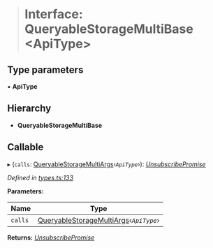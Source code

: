 > # Interface: QueryableStorageMultiBase <**ApiType**>

## Type parameters

▪ **ApiType**

## Hierarchy

* **QueryableStorageMultiBase**

## Callable

▸ (`calls`: [QueryableStorageMultiArgs](../modules/_types_.md#queryablestoragemultiargs)‹*`ApiType`*›): *[UnsubscribePromise](../modules/_types_.md#unsubscribepromise)*

*Defined in [types.ts:133](https://github.com/polkadot-js/api/blob/e7eeeae/packages/api/src/types.ts#L133)*

**Parameters:**

Name | Type |
------ | ------ |
`calls` | [QueryableStorageMultiArgs](../modules/_types_.md#queryablestoragemultiargs)‹*`ApiType`*› |

**Returns:** *[UnsubscribePromise](../modules/_types_.md#unsubscribepromise)*